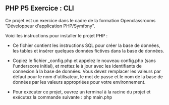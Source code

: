 ## PHP P5 Exercice : CLI

Ce projet est un exercice dans le cadre de la formation Openclassrooms "Développeur d'application PHP/Symfony".

Voici les instructions pour installer le projet PHP :

- Ce fichier contient les instructions SQL pour créer la base de données, les tables et insérer quelques données fictives dans la base de données.

- Copiez le fichier _config.php et appelez le nouveau config.php (sans l'underscore initial), et mettez le à jour avec les identifiants de connexion à la base de données. Vous devez remplacer les valeurs par défaut pour le nom d'utilisateur, le mot de passe et le nom de la base de données par les valeurs appropriées pour votre environnement.

- Pour exécuter ce projet, ouvrez un terminal à la racine du projet et exécutez la commande suivante : php main.php

